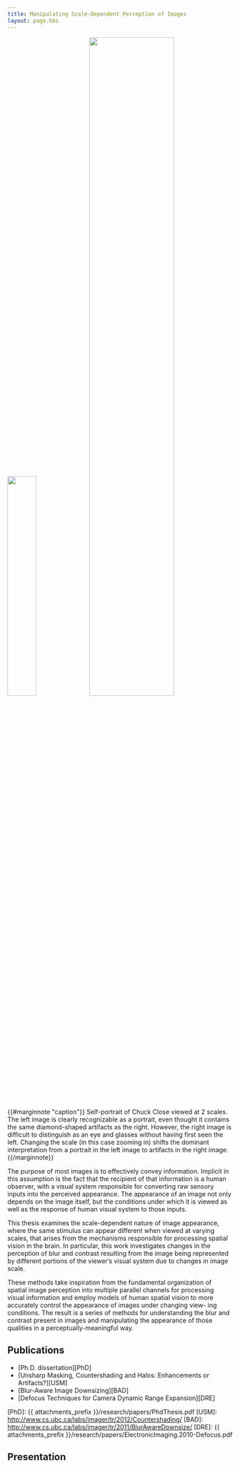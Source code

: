 ```yaml
---
title: Manipulating Scale-Dependent Perception of Images
layout: page.hbs
---
```


<span class='figure'>
  <img src="{{ attachments_prefix }}/research/chuckclose_full.png" alt="" width="35.5%"/> <img src="{{ attachments_prefix }}/research/chuckclose_crop.png" alt="" width="61.5%"/>{{#marginnote "caption"}}
    Self-portrait of Chuck Close viewed at 2 scales.  The left image is clearly recognizable as a portrait, even thought it contains the same diamond-shaped artifacts as the right.  However, the right image is difficult to distinguish as an eye and glasses without having first seen the left.  Changing the scale (in this case zooming in) shifts the dominant interpretation from a portrait in the left image to artifacts in the right image.
{{/marginnote}}
</span>

The purpose of most images is to effectively convey information. Implicit in this assumption is the fact that the recipient of that information is a human observer, with a visual system responsible for converting raw sensory inputs into the perceived appearance. The appearance of an image not only depends on the image itself, but the conditions under which it is viewed as well as the response of human visual system to those inputs. 

This thesis examines the scale-dependent nature of image appearance, where the same stimulus can appear different when viewed at varying scales, that arises from the mechanisms responsible for processing spatial vision in the brain. In particular, this work investigates changes in the perception of blur and contrast resulting from the image being represented by different portions of the viewer’s visual system due to changes in image scale. 

These methods take inspiration from the fundamental organization of spatial image perception into multiple parallel channels for processing visual information and employ models of human spatial vision to more accurately control the appearance of images under changing view- ing conditions. The result is a series of methods for understanding the blur and contrast present in images and manipulating the appearance of those qualities in a perceptually-meaningful way.

## Publications

- [Ph.D. dissertation][PhD]
- [Unsharp Masking, Countershading and Halos: Enhancements or Artifacts?][USM]
- [Blur-Aware Image Downsizing][BAD]
- [Defocus Techniques for Camera Dynamic Range Expansion][DRE]

[PhD]:  {{ attachments_prefix }}/research/papers/PhdThesis.pdf
[USM]:  http://www.cs.ubc.ca/labs/imager/tr/2012/Countershading/
[BAD]:  http://www.cs.ubc.ca/labs/imager/tr/2011/BlurAwareDownsize/
[DRE]:  {{ attachments_prefix }}/research/papers/ElectronicImaging.2010-Defocus.pdf

## Presentation

<span class='figure'>
<script async class="speakerdeck-embed" data-id="506608c6e64bdf000201ebf3" data-ratio="1.33333333333333" src="//speakerdeck.com/assets/embed.js"></script>
</span>
